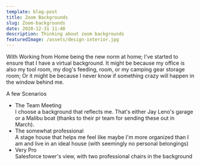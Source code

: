```yaml
---
template: blog-post
title: Zoom Backgrounds
slug: Zoom-backgrounds
date: 2020-12-31 11:48
description: Thinking about zoom backgrounds
featuredImage: /assets/design-interior.jpg
---
```

With Working from Home being the new norm at home; I've started to ensure that I have a virtual background. It might be because my office is also my tool room, my dog's feeding, room, or my camping gear storage room; Or it might be because I never know if something crazy will happen in the window behind me.

A few Scenarios

* The Team Meeting\
  I choose a background that reflects me. That's either Jay Leno's garage or a Malibu boat (thanks to their pr team for sending these out in March).
* The somewhat professional\
  A stage house that helps me feel like maybe I'm more organized than I am and live in an ideal house (with seemingly no personal belongings)
* Very Pro\
  Salesforce tower's view, with two professional chairs in the background